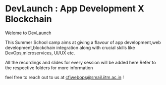# DevLaunch : App Development X Blockchain

Welome to DevLaunch

This Summer School camp aims at giving a flavour of app development,web development,blockchain integration along with crucial skills like DevOps,microservices, UI/UX etc.

All the recordings and slides for every session will be added here
Refer to the respective folders for more information

feel free to reach out to us at cfiwebops@smail.iitm.ac.in !
